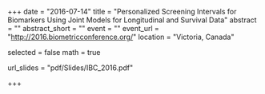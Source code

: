 +++
date = "2016-07-14"
title = "Personalized Screening Intervals for Biomarkers Using Joint Models for Longitudinal and Survival Data"
abstract = ""
abstract_short = ""
event = ""
event_url = "http://2016.biometricconference.org/"
location = "Victoria, Canada"

selected = false
math = true

url_slides = "pdf/Slides/IBC_2016.pdf"

+++
